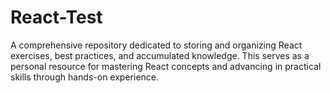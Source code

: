 # React-Test
A comprehensive repository dedicated to storing and organizing React exercises, best practices, and accumulated knowledge. This serves as a personal resource for mastering React concepts and advancing in practical skills through hands-on experience.
